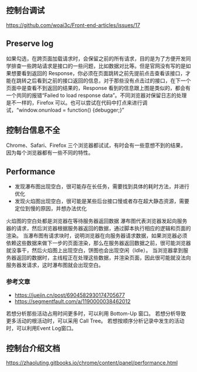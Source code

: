 ## 控制台调试
https://github.com/woai3c/Front-end-articles/issues/17

## Preserve log 
如果勾选，在跨页面加载请求时，会保留之前的所有请求，目的是为了方便开发同学排查一些跨站请求是接口的一些问题，比如数据对比等。但是官网没有写的是如果想要看到返回的 Response，你必须在页面跳转之前先提前点击查看该接口，才能在跳转之后看到之前的接口返回的信息，对于那些没有点击过的接口，在下一个页面中是查看不到返回的结果的，Response 看到的信息跟上图是类似的，都会有一个共同的报错“Failed to load response data”。不同浏览器对保留日志的处理是不一样的，Firefox 可以。也可以尝试在代码中打点来进行调试，“window.onunload = function() {debugger;}”

## 控制台信息不全
Chrome、Safari、Firefox 三个浏览器都试试，有时会有一些意想不到的结果，因为每个浏览器都有一些不同的特性。

## Performance
- 发现瀑布图出现空白，很可能存在长任务，需要找到具体的耗时方法，并进行优化
- 发现火焰图出现空白，很可能是某些后台接口慢或者存在超大静态资源，需要定位到慢的原因，并想办法优化

火焰图的空白处都是浏览器在等待服务器返回数据
瀑布图代表浏览器发起向服务器的请求，然后浏览器根据服务器返回的数据，通过脚本执行相应的逻辑和页面的渲染。
当瀑布图有请求块时，说明浏览器在向服务器请求数据，如果浏览器必须依赖这些数据来做下一步的页面渲染，那么在服务器返回数据之前，很可能浏览器就没事干，然后火焰图上出现空白，饼图也会出现空闲（Idle）。
当浏览器拿到服务器返回的数据时，主线程正在处理这些数据，并渲染页面，因此很可能就没法向服务器发请求，这时瀑布图就会出现空白。

### 参考文章
- https://juejin.cn/post/6904582930174705677
- https://segmentfault.com/a/1190000038462012

若想分析那些活动占用时间更多时，可以利用 Bottom-Up 窗口。
若想分析导致更多活动的根活动时，可以采用 Call Tree。
若想按顺序分析记录中发生的活动时，可以利用Event Log窗口。


## 控制台介绍文档
https://zhaoluting.gitbooks.io/chrome/content/panel/performance.html